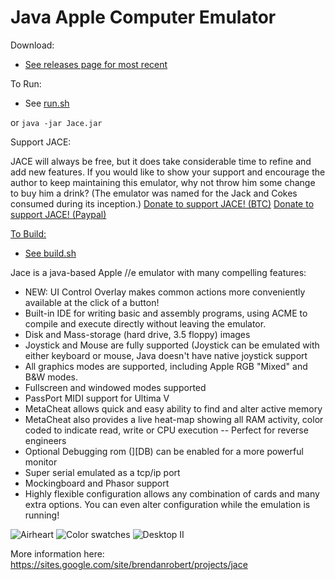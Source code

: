 Java Apple Computer Emulator
====

Download:

* [See releases page for most recent](https://github.com/badvision/jace/releases)

To Run:

* See [run.sh](run.sh)

or `java -jar Jace.jar`

Support JACE:

JACE will always be free, but it does take considerable time to refine and add new features.  If you would like to show your support and encourage the author to keep maintaining this emulator, why not throw him some change to buy him a drink?  (The emulator was named for the Jack and Cokes consumed during its inception.)
<a href="bitcoin:1TmP94jrEtJNqz7wrCpViA6musGsiTXEq?amount=0.000721&label=Jace%20Donations">Donate to support JACE! (BTC)</a>
<a href="https://www.paypal.me/BrendanRobert">Donate to support JACE! (Paypal)

To Build:

* See [build.sh](build.sh)

Jace is a java-based Apple //e emulator with many compelling features:
* NEW: UI Control Overlay makes common actions more conveniently available at the click of a button!
* Built-in IDE for writing basic and assembly programs, using ACME to compile and execute directly without leaving the emulator.
* Disk and Mass-storage (hard drive, 3.5 floppy) images
* Joystick and Mouse are fully supported (Joystick can be emulated with either keyboard or mouse, Java doesn't have native joystick support
* All graphics modes are supported, including Apple RGB "Mixed" and B&W modes.
* Fullscreen and windowed modes supported
* PassPort MIDI support for Ultima V
* MetaCheat allows quick and easy ability to find and alter active memory
* MetaCheat also provides a live heat-map showing all RAM activity, color coded to indicate read, write or CPU execution -- Perfect for reverse engineers
* Optional Debugging rom (][DB) can be enabled for a more powerful monitor
* Super serial emulated as a tcp/ip port
* Mockingboard and Phasor support
* Highly flexible configuration allows any combination of cards and many extra options. You can even alter configuration while the emulation is running!

![Airheart](https://sites.google.com/site/brendanrobert/_/rsrc/1327073239228/projects/jace/airheart.png?height=250&width=400)
![Color swatches](https://sites.google.com/site/brendanrobert/_/rsrc/1327073239228/projects/jace/colors.png?height=223&width=400)
![Desktop II](https://sites.google.com/site/brendanrobert/_/rsrc/1327992588666/projects/jace/AppleIIDesktop.png?height=265&width=400)

More information here: https://sites.google.com/site/brendanrobert/projects/jace
